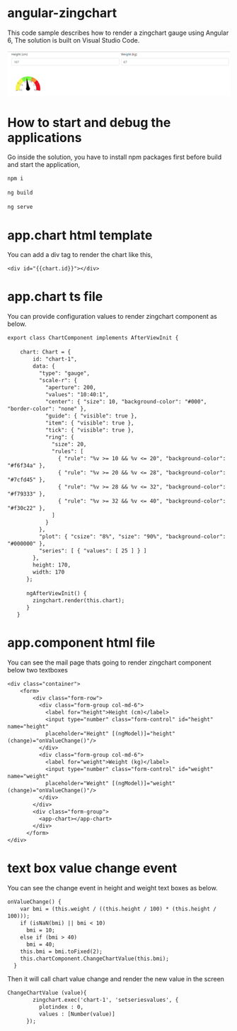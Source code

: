 # angular-zingchart
This code sample describes how to render a zingchart gauge using Angular 6, The solution is built on Visual Studio Code.

![Zing Chart control](https://github.com/hansamaligamage/angular-zingchart/blob/master/Images/zingchart%20control.png?raw=true)

# How to start and debug the applications

Go inside the solution, you have to install npm packages first before build and start the application,

```
npm i

ng build

ng serve
```

# app.chart html template
You can add a div tag to render the chart like this,
```
<div id="{{chart.id}}"></div>
```

# app.chart ts file
You can provide configuration values to render zingchart component as below.

```
export class ChartComponent implements AfterViewInit {

    chart: Chart = {
        id: "chart-1",
        data: {
          "type": "gauge",
          "scale-r": {
            "aperture": 200,
            "values": "10:40:1",
            "center": { "size": 10, "background-color": "#000", "border-color": "none" },
            "guide": { "visible": true },
            "item": { "visible": true },
            "tick": { "visible": true },
            "ring": {
              "size": 20,
              "rules": [
                { "rule": "%v >= 10 && %v <= 20", "background-color": "#f6f34a" },
                { "rule": "%v >= 20 && %v <= 28", "background-color": "#7cfd45" },
                { "rule": "%v >= 28 && %v <= 32", "background-color": "#f79333" },
                { "rule": "%v >= 32 && %v <= 40", "background-color": "#f30c22" },
              ]
            }
          },
          "plot": { "csize": "8%", "size": "90%", "background-color": "#000000" },
          "series": [ { "values": [ 25 ] } ]
        },
        height: 170,
        width: 170
      };

      ngAfterViewInit() {
        zingchart.render(this.chart);
      }
   }
```
# app.component html file
You can see the mail page thats going to render zingchart component below two textboxes

```
<div class="container">
    <form>
        <div class="form-row">
          <div class="form-group col-md-6">
            <label for="height">Height (cm)</label>
            <input type="number" class="form-control" id="height" name="height" 
            placeholder="Height" [(ngModel)]="height" (change)="onValueChange()"/>
          </div>
          <div class="form-group col-md-6">
            <label for="weight">Weight (kg)</label>
            <input type="number" class="form-control" id="weight" name="weight" 
            placeholder="Weight" [(ngModel)]="weight" (change)="onValueChange()"/>
          </div>
        </div>
        <div class="form-group">
          <app-chart></app-chart>
        </div>
      </form>
</div>
```

# text box value change event

You can see the change event in height and weight text boxes as below.

```
onValueChange() {
    var bmi = (this.weight / ((this.height / 100) * (this.height / 100)));
    if (isNaN(bmi) || bmi < 10)
      bmi = 10;
    else if (bmi > 40)
      bmi = 40;
    this.bmi = bmi.toFixed(2);
    this.chartComponent.ChangeChartValue(this.bmi);
  }
``` 

Then it will call chart value change and render the new value in the screen

```
ChangeChartValue (value){
        zingchart.exec('chart-1', 'setseriesvalues', {
          plotindex : 0,
          values : [Number(value)]
      });
```

